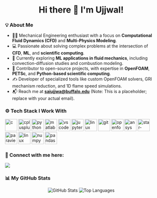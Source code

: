<h1 align="center">Hi there 👋 I'm Ujjwal!</h1>

<h3 align="left">💡 About Me</h3>

- 👨‍🎓 Mechanical Engineering enthusiast with a focus on **Computational Fluid Dynamics (CFD)** and **Multi-Physics Modeling**.
- 💻 Passionate about solving complex problems at the intersection of **CFD**, **ML**, and **scientific computing**.
- 🧠 Currently exploring **ML applications in fluid mechanics**, including convection-diffusion studies and combustion modeling.
- 🚀 Contributor to open-source projects, with expertise in **OpenFOAM**, **PETSc**, and **Python-based scientific computing**.
- ✍️ Developer of specialized tools like custom OpenFOAM solvers, GRI mechanism reduction, and 1D flame speed simulations.
- 📬 Reach me at **saiujjwa@buffalo.edu** (Note: This is a placeholder; replace with your actual email).

<h3 align="left">⚙️ Tech Stack I Work With</h3>
<p align="left">
  <!-- Core Tools -->
  <img src="https://cdn.jsdelivr.net/gh/devicons/devicon/icons/c/c-original.svg" alt="c" width="40" height="40"/>
  <img src="https://cdn.jsdelivr.net/gh/devicons/devicon/icons/cplusplus/cplusplus-original.svg" alt="cplusplus" width="40" height="40"/>
  <img src="https://cdn.jsdelivr.net/gh/devicons/devicon/icons/python/python-original.svg" alt="python" width="40" height="40"/>
  <img src="https://cdn.jsdelivr.net/gh/devicons/devicon/icons/matlab/matlab-original.svg" alt="matlab" width="40" height="40"/>
  <img src="https://cdn.jsdelivr.net/gh/devicons/devicon/icons/vscode/vscode-original.svg" alt="vscode" width="40" height="40"/>
  <img src="https://cdn.jsdelivr.net/gh/devicons/devicon/icons/jupyter/jupyter-original.svg" alt="jupyter" width="40" height="40"/>
  <img src="https://cdn.jsdelivr.net/gh/devicons/devicon/icons/linux/linux-original.svg" alt="linux" width="40" height="40"/>
  <img src="https://cdn.jsdelivr.net/gh/devicons/devicon/icons/git/git-original.svg" alt="git" width="40" height="40"/>
  <!-- CFD & Scientific Computing -->
  <img src="https://www.openfoam.com/images/logo.png" alt="openfoam" width="40" height="40"/>
  <img src="https://www.ansys.com/-/media/project/ansys/corporate/ansys-com/brand/ansys-logo/ansys-logo-primary-rgb.png" alt="ansys" width="40" height="40"/>
  <img src="https://www.plm.automation.siemens.com/media/global/en/Simcenter-STAR-CCM-logo_tcm27-1464.png" alt="star-ccm" width="40" height="40"/>
  <img src="https://www.paraview.org/wp-content/uploads/2020/02/paraview_logo.png" alt="paraview" width="40" height="40"/>
  <img src="https://cdn.jsdelivr.net/gh/devicons/devicon/icons/linux/linux-original.svg" alt="linux" width="40" height="40"/>
  <img src="https://cdn.jsdelivr.net/gh/devicons/devicon/icons/numpy/numpy-original.svg" alt="numpy" width="40" height="40"/>
  <img src="https://cdn.jsdelivr.net/gh/devicons/devicon/icons/pandas/pandas-original.svg" alt="pandas" width="40" height="40"/>
</p>

<h3 align="left">🤝 Connect with me here:</h3>

[<img src="https://img.shields.io/badge/linkedin-%230077B5.svg?&style=for-the-badge&logo=linkedin&logoColor=white" target="_blank">](https://www.linkedin.com/in/ujjwalkanthns/)  

<h3 align="left">📊 My GitHub Stats</h3>
<p align="center">
  <img src="https://github-readme-stats.vercel.app/api?username=UjjwalKanthN&show_icons=true&theme=radical" alt="GitHub Stats" />
  <img src="https://github-readme-stats.vercel.app/api/top-langs/?username=UjjwalKanthN&layout=compact&theme=radical" alt="Top Languages" />
</p>

